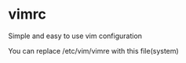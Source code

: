 # vimrc
Simple and easy to use vim configuration

You can replace /etc/vim/vimre with this file(system)

